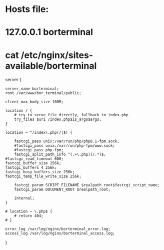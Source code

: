 # Hosts file:
# 127.0.0.1       borterminal

# cat /etc/nginx/sites-available/borterminal

server {

    server_name borterminal;
    root /var/www/bor_terminal/public;

    client_max_body_size 100M;

    location / {
        # try to serve file directly, fallback to index.php
        try_files $uri /index.php$is_args$args;
    }

    location ~ ^/index\.php(/|$) {

        fastcgi_pass unix:/var/run/php/php8.1-fpm.sock;
        #fastcgi_pass unix:/var/run/php-fpm/www.sock;
        #fastcgi_pass php-fpm;
        fastcgi_split_path_info ^(.+\.php)(/.*)$;
    #fastcgi_read_timeout 600;
    fastcgi_buffer_size 256k;
    fastcgi_buffers 4 256k;
    fastcgi_busy_buffers_size 256k;
    fastcgi_temp_file_write_size 256k;

        fastcgi_param SCRIPT_FILENAME $realpath_root$fastcgi_script_name;
        fastcgi_param DOCUMENT_ROOT $realpath_root;

        internal;
    }

    # location ~ \.php$ {
        # return 404;
    # }

    error_log /var/log/nginx/borterminal_error.log;
    access_log /var/log/nginx/borterminal_access.log;

}
